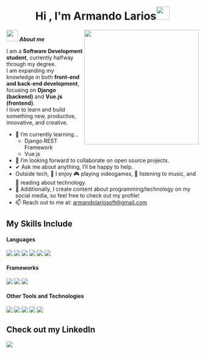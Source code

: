 <h1 align="center"><b>Hi , I'm Armando Larios</b><img src="https://media.giphy.com/media/hvRJCLFzcasrR4ia7z/giphy.gif" width="35"></h1>
<!--  -->
<picture> <img align="right" src="https://media.giphy.com/media/SWoSkN6DxTszqIKEqv/giphy.gif" width = 300px></picture>

<img src="https://media.giphy.com/media/ObNTw8Uzwy6KQ/giphy.gif" width="30px">&nbsp;***About me***

I am a **Software Development student**, currently halfway through my degree.  
I am expanding my knowledge in both **front-end and back-end development**, focusing on **Django (backend)** and **Vue.js (frontend)**.  
I love to learn and build something new, productive, innovative, and creative.  

- 🌱 I’m currently learning...  
  - Django REST Framework  
  - Vue.js  
- 👯 I’m looking forward to collaborate on open source projects.  
- ✔ Ask me about anything, I’ll be happy to help. <br>  
- Outside tech, 💜 I enjoy 🎮 playing videogames, 🎵 listening to music, and 📖 reading about technology.  
- 👾 Additionally, I create content about programming/technology on my social media, so feel free to check out my profile!  
- 📫 Reach out to me at: <a href="armandolariosoft@gmail.com">armandolariosoft@gmail.com</a>  

## My Skills Include

<h4> Languages </h4>
<span> 
  <img src="https://img.shields.io/badge/HTML5-E34F26?style=for-the-badge&logo=html5&logoColor=white">
  <img src="https://img.shields.io/badge/CSS3-1572B6?style=for-the-badge&logo=css3&logoColor=white">
  <img src="https://img.shields.io/badge/JavaScript-F7DF1E?style=for-the-badge&logo=javascript&logoColor=black">
  <img src="https://img.shields.io/badge/Java-ED8B00?style=for-the-badge&logo=java&logoColor=white">
  <img src="https://img.shields.io/badge/python-3670A0?style=for-the-badge&logo=python&logoColor=ffdd54">
  <img src= "https://img.shields.io/badge/typescript-%23007ACC.svg?style=for-the-badge&logo=typescript&logoColor=white">
 


</span>

<h4> Frameworks </h4>
<span>
  <img src= "https://img.shields.io/badge/django-%23092E20.svg?style=for-the-badge&logo=django&logoColor=white">
  <img src= "https://img.shields.io/badge/vuejs-%2335495e.svg?style=for-the-badge&logo=vuedotjs&logoColor=%234FC08D">
  <img src= "https://img.shields.io/badge/Vuetify-1867C0?style=for-the-badge&logo=vuetify&logoColor=AEDDFF">


</span>


<h4> Other Tools and Technologies </h4>
<span>
  <img src="https://img.shields.io/badge/Git-F05032?style=for-the-badge&logo=git&logoColor=white">
  <img src="https://img.shields.io/badge/jira-%230A0FFF.svg?style=for-the-badge&logo=jira&logoColor=white">
  <img src="https://img.shields.io/badge/Notion-%23000000.svg?style=for-the-badge&logo=notion&logoColor=white">
  <img src="https://img.shields.io/badge/MySQL-00000F?style=for-the-badge&logo=mysql&logoColor=white">
  <img src="https://img.shields.io/badge/sqlite-%2307405e.svg?style=for-the-badge&logo=sqlite&logoColor=white">
  




</span>

## Check out my LinkedIn

<a href= "www.linkedin.com/in/armando-larios-arreola">
    <img src="https://img.shields.io/badge/linkedin-%230077B5.svg?style=for-the-badge&logo=linkedin&logoColor=white">
</a>
